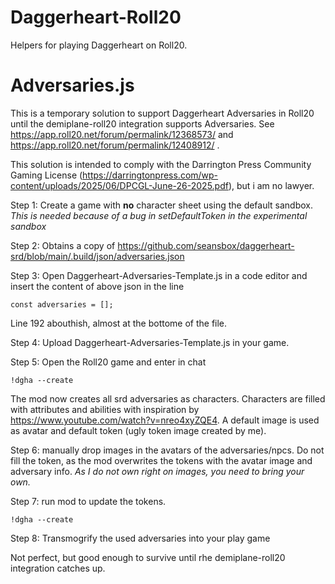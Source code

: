 # Daggerheart-Roll20
Helpers for playing Daggerheart on Roll20. 



# Adversaries.js
This is a temporary solution to support Daggerheart Adversaries in Roll20 until the demiplane-roll20 integration supports Adversaries.
See https://app.roll20.net/forum/permalink/12368573/ and https://app.roll20.net/forum/permalink/12408912/ .

This solution is intended to comply with the Darrington Press Community Gaming License (https://darringtonpress.com/wp-content/uploads/2025/06/DPCGL-June-26-2025.pdf), but i am no lawyer.

Step 1: Create a game with **no** character sheet using the default sandbox. 
_This is needed because of a bug in setDefaultToken in the experimental sandbox_

Step 2: Obtains a copy of https://github.com/seansbox/daggerheart-srd/blob/main/.build/json/adversaries.json

Step 3: Open Daggerheart-Adversaries-Template.js in a code editor and insert the content of above json in the line 

```const adversaries = [];```

Line 192 abouthish, almost at the bottome of the file.

Step 4: Upload Daggerheart-Adversaries-Template.js in your game.

Step 5: Open the Roll20 game and enter in chat

```!dgha --create```

The mod now creates all srd adversaries as characters. 
Characters are filled with attributes and abilities with inspiration by https://www.youtube.com/watch?v=nreo4xyZQE4.
A default image is used as avatar and default token (ugly token image created by me).

Step 6: manually drop images in the avatars of the adversaries/npcs. Do not fill the token, as the mod overwrites the tokens with the avatar image and adversary info.
_As I do not own right on images, you need to bring your own._

Step 7: run mod to update the tokens.

```!dgha --create```

Step 8: Transmogrify the used adversaries into your play game

Not perfect, but good enough to survive until rhe demiplane-roll20 integration catches up.
